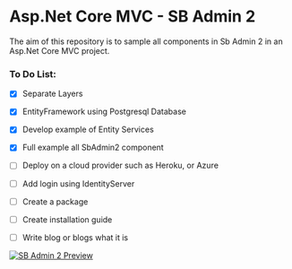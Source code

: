 # Asp.Net Core MVC - SB Admin 2

The aim of this repository is to sample all components in Sb Admin 2 in an Asp.Net Core MVC project.

### To Do List: 
- [X] Separate Layers
- [X] EntityFramework using Postgresql Database
- [X] Develop example of Entity Services
- [X] Full example all SbAdmin2 component
- [ ] Deploy on a cloud provider such as Heroku, or Azure
- [ ] Add login using IdentityServer
- [ ] Create a package
- [ ] Create installation guide
- [ ] Write blog or blogs what it is




[![SB Admin 2 Preview](https://assets.startbootstrap.com/img/screenshots/themes/sb-admin-2.png)](https://startbootstrap.github.io/startbootstrap-sb-admin-2/)
